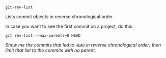 `git-rev-list` 

  Lists commit objects in reverse chronological order.
  
 In case you want to see the first commit on a project, do this :
 
 `git rev-list --max-parents=0 HEAD`
 
 *Show me the commits that led to* `HEAD` *in reverse chronological order; then limit that list to the commits with no parent.*

